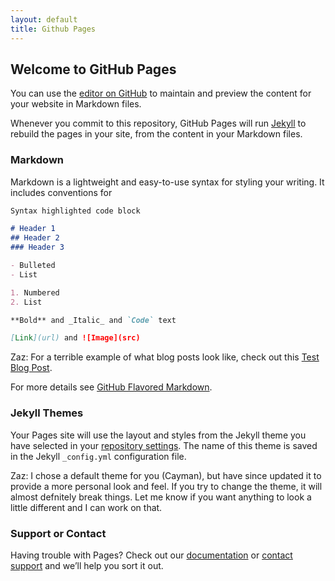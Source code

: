 ```yaml
---
layout: default
title: Github Pages
---
```


## Welcome to GitHub Pages

You can use the [editor on GitHub](https://github.com/MasterBrian/blog/edit/gh-pages/index.md) to maintain and preview the content for your website in Markdown files.

Whenever you commit to this repository, GitHub Pages will run [Jekyll](https://jekyllrb.com/) to rebuild the pages in your site, from the content in your Markdown files.

### Markdown

Markdown is a lightweight and easy-to-use syntax for styling your writing. It includes conventions for

```markdown
Syntax highlighted code block

# Header 1
## Header 2
### Header 3

- Bulleted
- List

1. Numbered
2. List

**Bold** and _Italic_ and `Code` text

[Link](url) and ![Image](src)
```

Zaz: For a terrible example of what blog posts look like, check out this [Test Blog Post](http://masterbrian.com/2020/12/10/bloggy-blog.html).


For more details see [GitHub Flavored Markdown](http://masterbrian.com/2020/12/10/markdown.html).

### Jekyll Themes

Your Pages site will use the layout and styles from the Jekyll theme you have selected in your [repository settings](https://github.com/MasterBrian/blog/settings). The name of this theme is saved in the Jekyll `_config.yml` configuration file.

Zaz: I chose a default theme for you (Cayman), but have since updated it to provide a more personal look and feel. If you try to change the theme, it will almost defnitely break things. Let me know if you want anything to look a little different and I can work on that.

### Support or Contact

Having trouble with Pages? Check out our [documentation](https://docs.github.com/categories/github-pages-basics/) or [contact support](https://github.com/contact) and we’ll help you sort it out.
